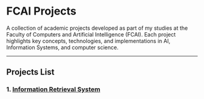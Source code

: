 # **FCAI Projects**
A collection of academic projects developed as part of my studies at the Faculty of Computers and Artificial Intelligence (FCAI). Each project highlights key concepts, technologies, and implementations in AI, Information Systems, and computer science.


---

## **Projects List**

### 1. [Information Retrieval System](https://github.com/alim9hamed/FCAI-Projects/tree/e01226a36e16cf2c6e2d20014d7c2e2d83b2766a/Information%20Retrieval%20System)  
